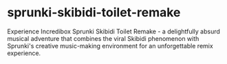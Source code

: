 # sprunki-skibidi-toilet-remake
Experience Incredibox Sprunki Skibidi Toilet Remake - a delightfully absurd musical adventure that combines the viral Skibidi phenomenon with Sprunki's creative music-making environment for an unforgettable remix experience.

